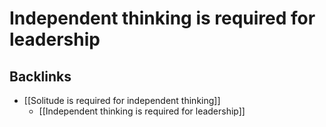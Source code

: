 # Independent thinking is required for leadership

## Backlinks
* [[Solitude is required for independent thinking]]
	* [[Independent thinking is required for leadership]]

<!-- {BearID:46B27FD6-BC80-4EE8-8E82-8E7C96F0F219-1889-00000778BF888029} -->
